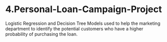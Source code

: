 # 4.Personal-Loan-Campaign-Project
Logistic Regression and Decision Tree Models used to  help the marketing department to identify the potential customers who have a higher probability of purchasing the loan.
